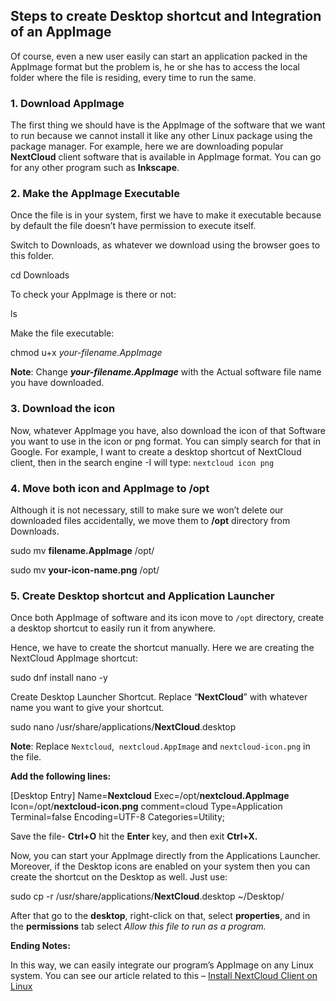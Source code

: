 ## Steps to create Desktop shortcut and Integration of an AppImage

Of course, even a new user easily can start an application packed in the AppImage format but the problem is, he or she has to access the local folder where the file is residing, every time to run the same.

### 1. Download AppImage

The first thing we should have is the AppImage of the software that we want to run because we cannot install it like any other Linux package using the package manager. For example, here we are downloading popular **NextCloud** client software that is available in AppImage format. You can go for any other program such as **Inkscape**.

### 2. Make the AppImage Executable

Once the file is in your system, first we have to make it executable because by default the file doesn’t have permission to execute itself.

Switch to Downloads, as whatever we download using the browser goes to this folder.

cd Downloads

To check your AppImage is there or not:

ls

Make the file executable:

chmod u+x _your-filename.AppImage_

**Note**: Change **_your-filename.AppImage_** with the Actual software file name you have downloaded.

### 3. Download the icon

Now, whatever AppImage you have, also download the icon of that Software you want to use in the icon or png format. You can simply search for that in Google. For example, I want to create a desktop shortcut of NextCloud client, then in the search engine -I will type: `nextcloud icon png`

### 4. Move both icon and AppImage to /opt

Although it is not necessary, still to make sure we won’t delete our downloaded files accidentally, we move them to **/opt** directory from Downloads.

sudo mv **filename.AppImage** /opt/

sudo mv **your-icon-name.png** /opt/

### 5. Create Desktop shortcut and Application Launcher

Once both AppImage of software and its icon move to `/opt` directory, create a desktop shortcut to easily run it from anywhere.

Hence, we have to create the shortcut manually. Here we are creating the NextCloud AppImage shortcut:

sudo dnf install nano -y

Create Desktop Launcher Shortcut. Replace “**NextCloud**” with whatever name you want to give your shortcut.

sudo nano /usr/share/applications/**NextCloud**.desktop

**Note**: Replace `Nextcloud`,  `nextcloud.AppImage` and `nextcloud-icon.png` in the file.

**Add the following lines:**

[Desktop Entry]
Name=**Nextcloud**
Exec=/opt/**nextcloud.AppImage**
Icon=/opt/**nextcloud-icon.png**
comment=cloud
Type=Application
Terminal=false
Encoding=UTF-8
Categories=Utility;

Save the file- **Ctrl+O** hit the **Enter** key, and then exit **Ctrl+X.**

Now, you can start your AppImage directly from the Applications Launcher. Moreover, if the Desktop icons are enabled on your system then you can create the shortcut on the Desktop as well. Just use:

sudo cp -r /usr/share/applications/**NextCloud**.desktop ~/Desktop/

After that go to the **desktop**, right-click on that, select **properties**, and in the **permissions** tab select _Allow this file to run as a program._

**Ending Notes:**

In this way, we can easily integrate our program’s AppImage on any Linux system. You can see our article related to this – [Install NextCloud Client on Linux](https://www.how2shout.com/linux/install-nextcloud-client-on-almalinux-or-rocky-linux-8/)